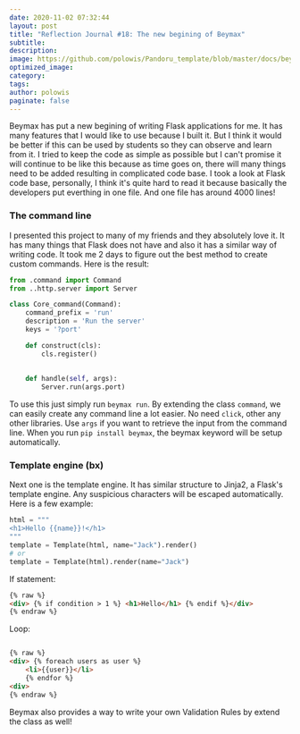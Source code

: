 ```yaml
---
date: 2020-11-02 07:32:44
layout: post
title: "Reflection Journal #18: The new begining of Beymax"
subtitle:
description:
image: https://github.com/polowis/Pandoru_template/blob/master/docs/beymax.png
optimized_image:
category:
tags:
author: polowis
paginate: false
---
```


Beymax has put a new begining of writing Flask applications for me. It has many features that I would like to use because I built it. But I think it would be better if this can be used by students so they can observe and learn from it. I tried to keep the code as simple as possible but I can't promise it will continue to be like this because as time goes on, there will many things need to be added resulting in complicated code base. I took a look at Flask code base, personally, I think it's quite hard to read it because basically the developers put everthing in one file. And one file has around 4000 lines! 

### The command line
I presented this project to many of my friends and they absolutely love it. It has many things that Flask does not have and also it has a similar way of writing code. It took me 2 days to figure out the best method to create custom commands. Here is the result: 

```py
from .command import Command
from ..http.server import Server

class Core_command(Command):
    command_prefix = 'run'
    description = 'Run the server'
    keys = '?port'

    def construct(cls):
        cls.register()
    
    
    def handle(self, args):
        Server.run(args.port)
```

To use this just simply run ```beymax run```. By extending the class ```command```, we can easily create any command line a lot easier. No need ```click```, other any other libraries. Use ```args``` if you want to retrieve the input from the command line. When you run ```pip install beymax```, the beymax keyword will be setup automatically. 


### Template engine (bx)

Next one is the template engine. It has similar structure to Jinja2, a Flask's template engine. Any suspicious characters will be escaped automatically. Here is a few example:

```py
html = """
<h1>Hello {{name}}!</h1>
"""
template = Template(html, name="Jack").render()
# or
template = Template(html).render(name="Jack")
```

If statement:
```html
{% raw %}
<div> {% if condition > 1 %} <h1>Hello</h1> {% endif %}</div>
{% endraw %}
```
Loop:

```html

{% raw %}
<div> {% foreach users as user %}
    <li>{{user}}</li>
    {% endfor %}
<div>
{% endraw %}
```
Beymax also provides a way to write your own Validation Rules by extend the class as well!

